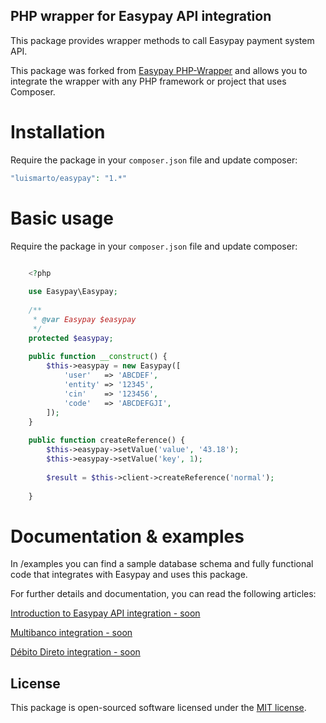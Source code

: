 ## PHP wrapper for Easypay API integration

This package provides wrapper methods to call Easypay payment system API.

This package was forked from [Easypay PHP-Wrapper](https://github.com/Easypay/PHP-Wrapper)
and allows you to integrate the wrapper with any PHP framework or project that uses Composer.

# Installation

Require the package in your `composer.json` file and update composer:

```php
"luismarto/easypay": "1.*"
```

# Basic usage

Require the package in your `composer.json` file and update composer:

```php

    <?php
    
    use Easypay\Easypay;
    
    /**
     * @var Easypay $easypay
     */
    protected $easypay;
    
    public function __construct() {
        $this->easypay = new Easypay([
            'user'   => 'ABCDEF',
            'entity' => '12345',
            'cin'    => '123456',
            'code'   => 'ABCDEFGJI',
        ]);
    }
    
    public function createReference() {
        $this->easypay->setValue('value', '43.18');
        $this->easypay->setValue('key', 1);
        
        $result = $this->client->createReference('normal');
        
    }

```

# Documentation & examples

In /examples you can find a sample database schema and fully functional code that integrates with Easypay and
uses this package.

For further details and documentation, you can read the following articles:

[Introduction to Easypay API integration - soon](https://geekalicious.pt/)

[Multibanco integration - soon](https://geekalicious.pt/)

[Débito Direto integration - soon](https://geekalicious.pt/) 

## License

This package is open-sourced software licensed under the [MIT license](http://opensource.org/licenses/MIT).